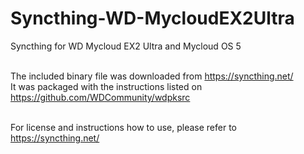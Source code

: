 # Syncthing-WD-MycloudEX2Ultra
Syncthing for WD Mycloud EX2 Ultra and Mycloud OS 5
<br>
<br>

The included binary file was downloaded from https://syncthing.net/
<br>
It was packaged with the instructions listed on https://github.com/WDCommunity/wdpksrc
<br><br>


For license and instructions how to use, please refer to https://syncthing.net/
